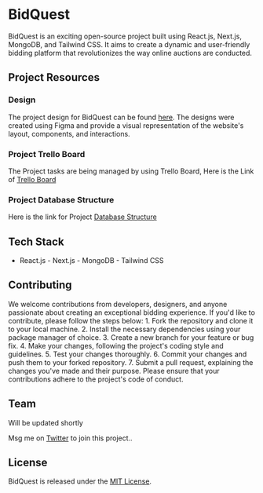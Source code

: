 # BidQuest

BidQuest is an exciting open-source project built using React.js, Next.js, MongoDB, and Tailwind CSS. It aims to create a dynamic and user-friendly bidding platform that revolutionizes the way online auctions are conducted.

## Project Resources

### Design

The project design for BidQuest can be found [here](https://www.figma.com/file/YqXlbe9owF6PD1jYxtnkRN/BidQuest?type=design&node-id=0%3A1&t=iAExmVp2Z4WKG6sn-1).
The designs were created using Figma and provide a visual representation of the website's layout, components, and interactions.

### Project Trello Board

The Project tasks are being managed by using Trello Board,
Here is the Link of [Trello Board](https://trello.com/invite/b/QeIg3WLI/ATTI9bca39aaf4c672e0c0b8b0560a29e31506EA8910/bidquest)

### Project Database Structure

Here is the link for Project [Database Structure](https://docs.google.com/spreadsheets/d/1uzLew3c1Psf9s6Y7ehpuVlrZ7w4ry00vN4Up6cBVB80/edit?usp=sharing)

## Tech Stack

- React.js - Next.js - MongoDB - Tailwind CSS

## Contributing

We welcome contributions from developers, designers, and anyone passionate about creating an exceptional bidding experience. If you'd like to contribute, please follow the steps below: 1. Fork the repository and clone it to your local machine. 2. Install the necessary dependencies using your package manager of choice. 3. Create a new branch for your feature or bug fix. 4. Make your changes, following the project's coding style and guidelines. 5. Test your changes thoroughly. 6. Commit your changes and push them to your forked repository. 7. Submit a pull request, explaining the changes you've made and their purpose. Please ensure that your contributions adhere to the project's code of conduct.

## Team

Will be updated shortly

Msg me on [Twitter](https://twitter.com/notpritamsharma) to join this project..

## License

BidQuest is released under the [MIT License](LICENSE).
